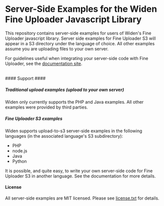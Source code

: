 # Server-Side Examples for the Widen Fine Uploader Javascript Library #

This repository contains server-side examples for users of Widen's Fine Uploader javascript library.  Server side examples
for Fine Uploader S3 will appear in a S3 directory under the language of choice.  All other examples assume you are
uploading files to your own server.

For guidelines useful when integrating your server-side code with Fine Uploader, see the [documentation site](http://docs.fineuploader.com).

<br/>
#### Support ####

##### Traditional upload examples (upload to your own server)
Widen only currently supports the PHP and Java examples.  All other examples were provided by third parties.

##### Fine Uploader S3 examples
Widen supports upload-to-s3 server-side examples in the following languages (in the associated language's S3 subdirectory):
* PHP
* node.js
* Java
* Python

It is possible, and quite easy, to write your own server-side code for Fine Uploader S3 in another language.  See
the documentation for more details.

#### License ####
All server-side examples are MIT licensed.  Please see [license.txt](license.txt) for details.
